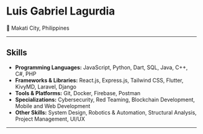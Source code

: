 # **Luis Gabriel Lagurdia**  
📍 Makati City, Philippines

---

## **Skills**

- **Programming Languages:** JavaScript, Python, Dart, SQL, Java, C++, C#, PHP
- **Frameworks & Libraries:** React.js, Express.js, Tailwind CSS, Flutter, KivyMD, Laravel, Django
- **Tools & Platforms:** Git, Docker, Firebase, Postman  
- **Specializations:** Cybersecurity, Red Teaming, Blockchain Development, Mobile and Web Development
- **Other Skills:** System Design, Robotics & Automation, Structural Analysis, Project Management, UI/UX

---

